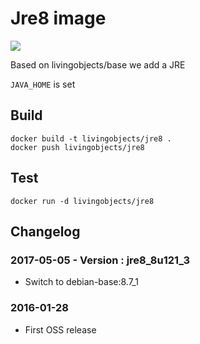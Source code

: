 # Jre8 image

[![](https://badge.imagelayers.io/livingobjects/jre8:latest.svg)](https://imagelayers.io/?images=livingobjects/jre8:latest 'Get your own badge on imagelayers.io')

Based on livingobjects/base we add a JRE

`JAVA_HOME` is set

## Build

    docker build -t livingobjects/jre8 .
    docker push livingobjects/jre8


## Test

    docker run -d livingobjects/jre8

## Changelog

### 2017-05-05 - Version : jre8_8u121_3
* Switch to debian-base:8.7_1

### 2016-01-28
 * First OSS release